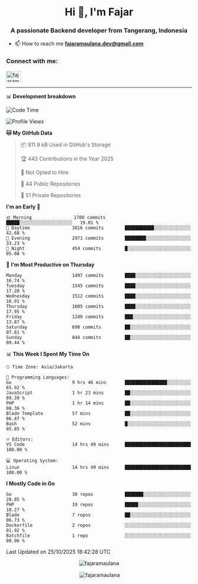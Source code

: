 <h1 align="center">Hi 👋, I'm Fajar</h1>
<h3 align="center">A passionate Backend developer from Tangerang, Indonesia</h3>

<!-- <p align="left"> <img src="https://komarev.com/ghpvc/?username=fajaramaulana&label=Profile%20views&color=0e75b6&style=flat" alt="fajaramaulana" /> </p> -->

- 📫 How to reach me **fajaramaulana.dev@gmail.com**

<h3 align="left">Connect with me:</h3>
<p align="left">
<a href="https://linkedin.com/in/fajar-agus-maulana-73533a180/" target="blank"><img align="center" src="https://raw.githubusercontent.com/rahuldkjain/github-profile-readme-generator/master/src/images/icons/Social/linked-in-alt.svg" alt="fajaramaulana" height="30" width="40" /></a>
</p>

-------

📊 **Development breakdown**
<!--START_SECTION:waka-->
![Code Time](http://img.shields.io/badge/Code%20Time-3%2C497%20hrs%2030%20mins-blue)

![Profile Views](http://img.shields.io/badge/Profile%20Views-0-blue)

**🐱 My GitHub Data** 

> 📦 811.9 kB Used in GitHub's Storage 
 > 
> 🏆 443 Contributions in the Year 2025
 > 
> 🚫 Not Opted to Hire
 > 
> 📜 44 Public Repositories 
 > 
> 🔑 51 Private Repositories 
 > 
**I'm an Early 🐤** 

```text
🌞 Morning                1700 commits        █████░░░░░░░░░░░░░░░░░░░░   19.01 % 
🌆 Daytime                3816 commits        ███████████░░░░░░░░░░░░░░   42.68 % 
🌃 Evening                2971 commits        ████████░░░░░░░░░░░░░░░░░   33.23 % 
🌙 Night                  454 commits         █░░░░░░░░░░░░░░░░░░░░░░░░   05.08 % 
```
📅 **I'm Most Productive on Thursday** 

```text
Monday                   1497 commits        ████░░░░░░░░░░░░░░░░░░░░░   16.74 % 
Tuesday                  1545 commits        ████░░░░░░░░░░░░░░░░░░░░░   17.28 % 
Wednesday                1512 commits        ████░░░░░░░░░░░░░░░░░░░░░   16.91 % 
Thursday                 1605 commits        ████░░░░░░░░░░░░░░░░░░░░░   17.95 % 
Friday                   1240 commits        ███░░░░░░░░░░░░░░░░░░░░░░   13.87 % 
Saturday                 698 commits         ██░░░░░░░░░░░░░░░░░░░░░░░   07.81 % 
Sunday                   844 commits         ██░░░░░░░░░░░░░░░░░░░░░░░   09.44 % 
```


📊 **This Week I Spent My Time On** 

```text
🕑︎ Time Zone: Asia/Jakarta

💬 Programming Languages: 
Go                       9 hrs 46 mins       ████████████████░░░░░░░░░   65.92 % 
JavaScript               1 hr 23 mins        ██░░░░░░░░░░░░░░░░░░░░░░░   09.39 % 
PHP                      1 hr 14 mins        ██░░░░░░░░░░░░░░░░░░░░░░░   08.36 % 
Blade Template           57 mins             ██░░░░░░░░░░░░░░░░░░░░░░░   06.47 % 
Bash                     52 mins             █░░░░░░░░░░░░░░░░░░░░░░░░   05.85 % 

🔥 Editors: 
VS Code                  14 hrs 49 mins      █████████████████████████   100.00 % 

💻 Operating System: 
Linux                    14 hrs 49 mins      █████████████████████████   100.00 % 
```

**I Mostly Code in Go** 

```text
Go                       30 repos            ███████░░░░░░░░░░░░░░░░░░   28.85 % 
PHP                      19 repos            █████░░░░░░░░░░░░░░░░░░░░   18.27 % 
Blade                    7 repos             ██░░░░░░░░░░░░░░░░░░░░░░░   06.73 % 
Dockerfile               2 repos             ░░░░░░░░░░░░░░░░░░░░░░░░░   01.92 % 
Batchfile                1 repo              ░░░░░░░░░░░░░░░░░░░░░░░░░   00.96 % 
```




 Last Updated on 25/10/2025 18:42:28 UTC
<!--END_SECTION:waka-->
<p align="center"><img align="center" src="https://github-readme-stats.vercel.app/api/top-langs?username=fajaramaulana&show_icons=true&locale=en&layout=compact" alt="fajaramaulana" /></p>

<p align="center">&nbsp;<img align="center" src="https://github-readme-stats.vercel.app/api?username=fajaramaulana&show_icons=true&locale=en" alt="fajaramaulana" /></p>
